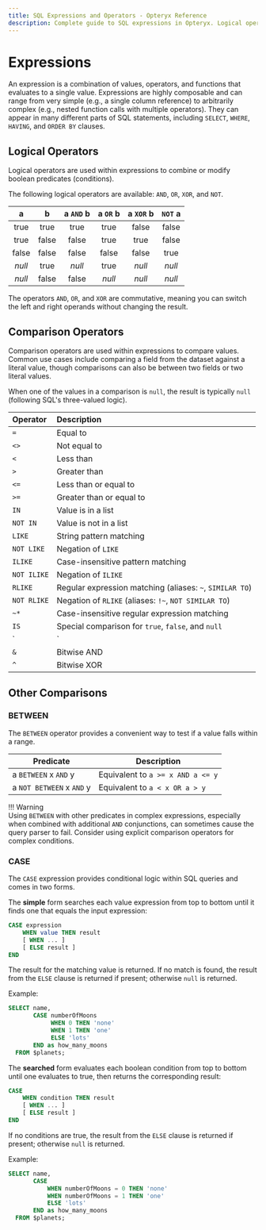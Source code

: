 ```yaml
---
title: SQL Expressions and Operators - Opteryx Reference
description: Complete guide to SQL expressions in Opteryx. Logical operators, comparison operators, arithmetic, and expression composition.
---
```


# Expressions

An expression is a combination of values, operators, and functions that evaluates to a single value. Expressions are highly composable and can range from very simple (e.g., a single column reference) to arbitrarily complex (e.g., nested function calls with multiple operators). They can appear in many different parts of SQL statements, including `SELECT`, `WHERE`, `HAVING`, and `ORDER BY` clauses.

## Logical Operators

Logical operators are used within expressions to combine or modify boolean predicates (conditions).

The following logical operators are available: `AND`, `OR`, `XOR`, and `NOT`.

| a      | b     | a `AND` b | a `OR` b | a `XOR` b | `NOT` a |
| :----: | :---: | :-------: | :------: | :-------: | :-----: |
| true   | true  | true      | true     | false     | false   |
| true   | false | false     | true     | true      | false   |
| false  | false | false     | false    | false     | true    |
| _null_ | true  | _null_    | true     | _null_    | _null_  |
| _null_ | false | false     | _null_   | _null_    | _null_  |

The operators `AND`, `OR`, and `XOR` are commutative, meaning you can switch the left and right operands without changing the result.

## Comparison Operators

Comparison operators are used within expressions to compare values. Common use cases include comparing a field from the dataset against a literal value, though comparisons can also be between two fields or two literal values.

When one of the values in a comparison is `null`, the result is typically `null` (following SQL's three-valued logic).

Operator     | Description                   
:----------- | :-----------------------------
`=`          | Equal to               
`<>`         | Not equal to  
`<`          | Less than                     
`>`          | Greater than                
`<=`         | Less than or equal to        
`>=`         | Greater than or equal to                  
`IN`         | Value is in a list              
`NOT IN`     | Value is not in a list            
`LIKE`       | String pattern matching           
`NOT LIKE`   | Negation of `LIKE`         
`ILIKE`      | Case-insensitive pattern matching 
`NOT ILIKE`  | Negation of `ILIKE`     
`RLIKE`      | Regular expression matching (aliases: `~`, `SIMILAR TO`)     
`NOT RLIKE`  | Negation of `RLIKE` (aliases: `!~`, `NOT SIMILAR TO`)
`~*`         | Case-insensitive regular expression matching
`IS`         | Special comparison for `true`, `false`, and `null`
`|`          | Bitwise OR, or IP address containment
`&`          | Bitwise AND
`^`          | Bitwise XOR

## Other Comparisons

### BETWEEN

The `BETWEEN` operator provides a convenient way to test if a value falls within a range.

Predicate                 | Description
------------------------- | ---------------------------------
a `BETWEEN` x `AND` y     | Equivalent to `a >= x AND a <= y`
a `NOT BETWEEN` x `AND` y | Equivalent to `a < x OR a > y`

!!! Warning  
    Using `BETWEEN` with other predicates in complex expressions, especially when combined with additional `AND` conjunctions, can sometimes cause the query parser to fail. Consider using explicit comparison operators for complex conditions.

### CASE

The `CASE` expression provides conditional logic within SQL queries and comes in two forms.

The **simple** form searches each value expression from top to bottom until it finds one that equals the input expression:

~~~sql
CASE expression
    WHEN value THEN result
    [ WHEN ... ]
    [ ELSE result ]
END
~~~

The result for the matching value is returned. If no match is found, the result from the `ELSE` clause is returned if present; otherwise `null` is returned.

Example:

~~~sql
SELECT name, 
       CASE numberOfMoons 
            WHEN 0 THEN 'none' 
            WHEN 1 THEN 'one' 
            ELSE 'lots' 
       END as how_many_moons
  FROM $planets;
~~~

The **searched** form evaluates each boolean condition from top to bottom until one evaluates to true, then returns the corresponding result:

~~~sql
CASE
    WHEN condition THEN result
    [ WHEN ... ]
    [ ELSE result ]
END
~~~

If no conditions are true, the result from the `ELSE` clause is returned if present; otherwise `null` is returned.

Example:

~~~sql
SELECT name, 
       CASE
           WHEN numberOfMoons = 0 THEN 'none' 
           WHEN numberOfMoons = 1 THEN 'one' 
           ELSE 'lots' 
       END as how_many_moons
  FROM $planets;
~~~
